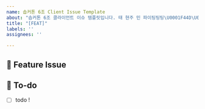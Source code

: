 ```yaml
---
name: 솝커톤 6조 Client Issue Template
about: "솝커톤 6조 클라이언트 이슈 템플릿입니다. 태 현주 민 파이팅팅팅\U0001F44D\U0001F34E✨"
title: "[FEAT]"
labels: ''
assignees: ''

---
```


## 📌  Feature Issue
<!-- 구현한 기능에 대해 설명해주세요. -->

## 📝  To-do
<!-- 해야 할 일들을 적어주세요. -->
- [ ] todo !
